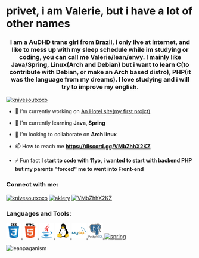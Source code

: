 <h1>privet, i am Valerie, but i have a lot of other names</h1>
<h3 align="center">I am a AuDHD trans girl from Brazil, i only live at internet, and like to mess up with my sleep schedule while im studying or coding, you can call me Valerie/lean/envy. I mainly like Java/Spring, Linux(Arch and Debian) but i want to learn C(to contribute with Debian, or make an Arch based distro), PHP(it was the language from my dreams). I love studying and i will try to improve my english.</h3>

<p align="left"> <a href="https://twitter.com/knivesoutxoxo" target="blank"><img src="https://img.shields.io/twitter/follow/knivesoutxoxo?logo=twitter&style=for-the-badge" alt="knivesoutxoxo" /></a> </p>

- 🔭 I’m currently working on [An Hotel site(my first projct)](https://github.com/leanpaganism/villa3lagos)

- 🌱 I’m currently learning **Java, Spring**

- 👯 I’m looking to collaborate on **Arch linux**

- 📫 How to reach me **https://discord.gg/VMbZhhX2KZ**

- ⚡ Fun fact **I start to code with 11yo, i wanted to start with backend PHP but my parents "forced" me to went into Front-end**

<h3 align="left">Connect with me:</h3>
<p align="left">
<a href="https://twitter.com/knivesoutxoxo" target="blank"><img align="center" src="https://raw.githubusercontent.com/rahuldkjain/github-profile-readme-generator/master/src/images/icons/Social/twitter.svg" alt="knivesoutxoxo" height="30" width="40" /></a>
<a href="https://linkedin.com/in/aklery" target="blank"><img align="center" src="https://raw.githubusercontent.com/rahuldkjain/github-profile-readme-generator/master/src/images/icons/Social/linked-in-alt.svg" alt="aklery" height="30" width="40" /></a>
<a href="https://discord.gg/VMbZhhX2KZ" target="blank"><img align="center" src="https://raw.githubusercontent.com/rahuldkjain/github-profile-readme-generator/master/src/images/icons/Social/discord.svg" alt="VMbZhhX2KZ" height="30" width="40" /></a>
</p>

<h3 align="left">Languages and Tools:</h3>
<p align="left"> <a href="https://www.w3schools.com/css/" target="_blank" rel="noreferrer"> <img src="https://raw.githubusercontent.com/devicons/devicon/master/icons/css3/css3-original-wordmark.svg" alt="css3" width="40" height="40"/> </a> <a href="https://www.w3.org/html/" target="_blank" rel="noreferrer"> <img src="https://raw.githubusercontent.com/devicons/devicon/master/icons/html5/html5-original-wordmark.svg" alt="html5" width="40" height="40"/> </a> <a href="https://www.java.com" target="_blank" rel="noreferrer"> <img src="https://raw.githubusercontent.com/devicons/devicon/master/icons/java/java-original.svg" alt="java" width="40" height="40"/> </a> <a href="https://www.linux.org/" target="_blank" rel="noreferrer"> <img src="https://raw.githubusercontent.com/devicons/devicon/master/icons/linux/linux-original.svg" alt="linux" width="40" height="40"/> </a> <a href="https://www.mysql.com/" target="_blank" rel="noreferrer"> <img src="https://raw.githubusercontent.com/devicons/devicon/master/icons/mysql/mysql-original-wordmark.svg" alt="mysql" width="40" height="40"/> </a> <a href="https://www.postgresql.org" target="_blank" rel="noreferrer"> <img src="https://raw.githubusercontent.com/devicons/devicon/master/icons/postgresql/postgresql-original-wordmark.svg" alt="postgresql" width="40" height="40"/> </a> <a href="https://spring.io/" target="_blank" rel="noreferrer"> <img src="https://www.vectorlogo.zone/logos/springio/springio-icon.svg" alt="spring" width="40" height="40"/> </a> </p>

<p><img align="center" src="https://github-readme-stats.vercel.app/api/top-langs?username=leanpaganism&show_icons=true&theme=dark&locale=en&layout=compact" alt="leanpaganism" /></p>
